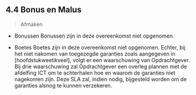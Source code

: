## 4.4 Bonus en Malus

> Afmaken

- Bonussen
Bonussen zijn in deze overeenkomst niet opgenomen.

- Boetes
Boetes zijn in deze overeenkomst niet opgenomen. Echter, bij het niet nakomen van toegezegde garanties zoals aangegeven in [hoofdstukweetikveel], volgt er een waarschuwing van Opdrachtgever. Bij drie waarschuwing zal Opdrachtgever een overleg plannen met de afdelfing ICT om te achterhalen hoe en waarom de garanties niet nagekomen zijn. Deze SLA zal, indien nodig, bijgesteld worden om de garanties alsnog te kunnen verzekeren.
